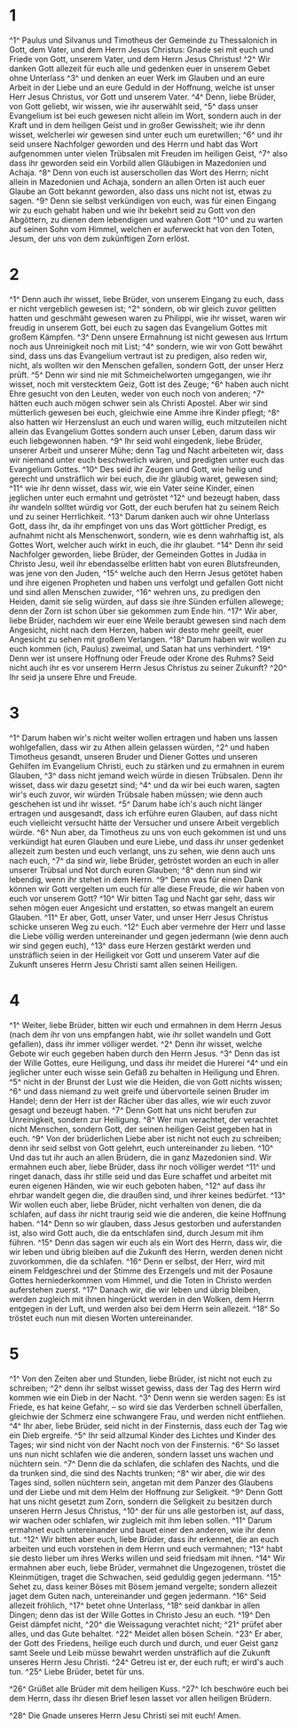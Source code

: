# 1
^1^ Paulus und Silvanus und Timotheus der Gemeinde zu Thessalonich in Gott, dem Vater, und dem Herrn Jesus Christus: Gnade sei mit euch und Friede von Gott, unserem Vater, und dem Herrn Jesus Christus! ^2^ Wir danken Gott allezeit für euch alle und gedenken euer in unserem Gebet ohne Unterlass ^3^ und denken an euer Werk im Glauben und an eure Arbeit in der Liebe und an eure Geduld in der Hoffnung, welche ist unser Herr Jesus Christus, vor Gott und unserem Vater. ^4^ Denn, liebe Brüder, von Gott geliebt, wir wissen, wie ihr auserwählt seid, ^5^ dass unser Evangelium ist bei euch gewesen nicht allein im Wort, sondern auch in der Kraft und in dem heiligen Geist und in großer Gewissheit; wie ihr denn wisset, welcherlei wir gewesen sind unter euch um euretwillen; ^6^ und ihr seid unsere Nachfolger geworden und des Herrn und habt das Wort aufgenommen unter vielen Trübsalen mit Freuden im heiligen Geist, ^7^ also dass ihr geworden seid ein Vorbild allen Gläubigen in Mazedonien und Achaja. ^8^ Denn von euch ist auserschollen das Wort des Herrn; nicht allein in Mazedonien und Achaja, sondern an allen Orten ist auch euer Glaube an Gott bekannt geworden, also dass uns nicht not ist, etwas zu sagen. ^9^ Denn sie selbst verkündigen von euch, was für einen Eingang wir zu euch gehabt haben und wie ihr bekehrt seid zu Gott von den Abgöttern, zu dienen dem lebendigen und wahren Gott ^10^ und zu warten auf seinen Sohn vom Himmel, welchen er auferweckt hat von den Toten, Jesum, der uns von dem zukünftigen Zorn erlöst.

# 2
^1^ Denn auch ihr wisset, liebe Brüder, von unserem Eingang zu euch, dass er nicht vergeblich gewesen ist; ^2^ sondern, ob wir gleich zuvor gelitten hatten und geschmäht gewesen waren zu Philippi, wie ihr wisset, waren wir freudig in unserem Gott, bei euch zu sagen das Evangelium Gottes mit großem Kämpfen. ^3^ Denn unsere Ermahnung ist nicht gewesen aus Irrtum noch aus Unreinigkeit noch mit List; ^4^ sondern, wie wir von Gott bewährt sind, dass uns das Evangelium vertraut ist zu predigen, also reden wir, nicht, als wollten wir den Menschen gefallen, sondern Gott, der unser Herz prüft. ^5^ Denn wir sind nie mit Schmeichelworten umgegangen, wie ihr wisset, noch mit verstecktem Geiz, Gott ist des Zeuge; ^6^ haben auch nicht Ehre gesucht von den Leuten, weder von euch noch von anderen; ^7^ hätten euch auch mögen schwer sein als Christi Apostel. Aber wir sind mütterlich gewesen bei euch, gleichwie eine Amme ihre Kinder pflegt; ^8^ also hatten wir Herzenslust an euch und waren willig, euch mitzuteilen nicht allein das Evangelium Gottes sondern auch unser Leben, darum dass wir euch liebgewonnen haben. ^9^ Ihr seid wohl eingedenk, liebe Brüder, unserer Arbeit und unserer Mühe; denn Tag und Nacht arbeiteten wir, dass wir niemand unter euch beschwerlich wären, und predigten unter euch das Evangelium Gottes. ^10^ Des seid ihr Zeugen und Gott, wie heilig und gerecht und unsträflich wir bei euch, die ihr gläubig waret, gewesen sind; ^11^ wie ihr denn wisset, dass wir, wie ein Vater seine Kinder, einen jeglichen unter euch ermahnt und getröstet ^12^ und bezeugt haben, dass ihr wandeln solltet würdig vor Gott, der euch berufen hat zu seinem Reich und zu seiner Herrlichkeit. ^13^ Darum danken auch wir ohne Unterlass Gott, dass ihr, da ihr empfinget von uns das Wort göttlicher Predigt, es aufnahmt nicht als Menschenwort, sondern, wie es denn wahrhaftig ist, als Gottes Wort, welcher auch wirkt in euch, die ihr glaubet. ^14^ Denn ihr seid Nachfolger geworden, liebe Brüder, der Gemeinden Gottes in Judäa in Christo Jesu, weil ihr ebendasselbe erlitten habt von euren Blutsfreunden, was jene von den Juden, ^15^ welche auch den Herrn Jesus getötet haben und ihre eigenen Propheten und haben uns verfolgt und gefallen Gott nicht und sind allen Menschen zuwider, ^16^ wehren uns, zu predigen den Heiden, damit sie selig würden, auf dass sie ihre Sünden erfüllen allewege; denn der Zorn ist schon über sie gekommen zum Ende hin. ^17^ Wir aber, liebe Brüder, nachdem wir euer eine Weile beraubt gewesen sind nach dem Angesicht, nicht nach dem Herzen, haben wir desto mehr geeilt, euer Angesicht zu sehen mit großem Verlangen. ^18^ Darum haben wir wollen zu euch kommen (ich, Paulus) zweimal, und Satan hat uns verhindert. ^19^ Denn wer ist unsere Hoffnung oder Freude oder Krone des Ruhms? Seid nicht auch ihr es vor unserem Herrn Jesus Christus zu seiner Zukunft? ^20^ Ihr seid ja unsere Ehre und Freude.

# 3
^1^ Darum haben wir's nicht weiter wollen ertragen und haben uns lassen wohlgefallen, dass wir zu Athen allein gelassen würden, ^2^ und haben Timotheus gesandt, unseren Bruder und Diener Gottes und unseren Gehilfen im Evangelium Christi, euch zu stärken und zu ermahnen in eurem Glauben, ^3^ dass nicht jemand weich würde in diesen Trübsalen. Denn ihr wisset, dass wir dazu gesetzt sind; ^4^ und da wir bei euch waren, sagten wir's euch zuvor, wir würden Trübsale haben müssen; wie denn auch geschehen ist und ihr wisset. ^5^ Darum habe ich's auch nicht länger ertragen und ausgesandt, dass ich erführe euren Glauben, auf dass nicht euch vielleicht versucht hätte der Versucher und unsere Arbeit vergeblich würde. ^6^ Nun aber, da Timotheus zu uns von euch gekommen ist und uns verkündigt hat euren Glauben und eure Liebe, und dass ihr unser gedenket allezeit zum besten und euch verlangt, uns zu sehen, wie denn auch uns nach euch, ^7^ da sind wir, liebe Brüder, getröstet worden an euch in aller unserer Trübsal und Not durch euren Glauben; ^8^ denn nun sind wir lebendig, wenn ihr stehet in dem Herrn. ^9^ Denn was für einen Dank können wir Gott vergelten um euch für alle diese Freude, die wir haben von euch vor unserem Gott? ^10^ Wir bitten Tag und Nacht gar sehr, dass wir sehen mögen euer Angesicht und erstatten, so etwas mangelt an eurem Glauben. ^11^ Er aber, Gott, unser Vater, und unser Herr Jesus Christus schicke unseren Weg zu euch. ^12^ Euch aber vermehre der Herr und lasse die Liebe völlig werden untereinander und gegen jedermann (wie denn auch wir sind gegen euch), ^13^ dass eure Herzen gestärkt werden und unsträflich seien in der Heiligkeit vor Gott und unserem Vater auf die Zukunft unseres Herrn Jesu Christi samt allen seinen Heiligen.

# 4
^1^ Weiter, liebe Brüder, bitten wir euch und ermahnen in dem Herrn Jesus (nach dem ihr von uns empfangen habt, wie ihr sollet wandeln und Gott gefallen), dass ihr immer völliger werdet. ^2^ Denn ihr wisset, welche Gebote wir euch gegeben haben durch den Herrn Jesus. ^3^ Denn das ist der Wille Gottes, eure Heiligung, und dass ihr meidet die Hurerei ^4^ und ein jeglicher unter euch wisse sein Gefäß zu behalten in Heiligung und Ehren. ^5^ nicht in der Brunst der Lust wie die Heiden, die von Gott nichts wissen; ^6^ und dass niemand zu weit greife und übervorteile seinen Bruder im Handel; denn der Herr ist der Rächer über das alles, wie wir euch zuvor gesagt und bezeugt haben. ^7^ Denn Gott hat uns nicht berufen zur Unreinigkeit, sondern zur Heiligung. ^8^ Wer nun verachtet, der verachtet nicht Menschen, sondern Gott, der seinen heiligen Geist gegeben hat in euch. ^9^ Von der brüderlichen Liebe aber ist nicht not euch zu schreiben; denn ihr seid selbst von Gott gelehrt, euch untereinander zu lieben. ^10^ Und das tut ihr auch an allen Brüdern, die in ganz Mazedonien sind. Wir ermahnen euch aber, liebe Brüder, dass ihr noch völliger werdet ^11^ und ringet danach, dass ihr stille seid und das Eure schaffet und arbeitet mit euren eigenen Händen, wie wir euch geboten haben, ^12^ auf dass ihr ehrbar wandelt gegen die, die draußen sind, und ihrer keines bedürfet. ^13^ Wir wollen euch aber, liebe Brüder, nicht verhalten von denen, die da schlafen, auf dass ihr nicht traurig seid wie die anderen, die keine Hoffnung haben. ^14^ Denn so wir glauben, dass Jesus gestorben und auferstanden ist, also wird Gott auch, die da entschlafen sind, durch Jesum mit ihm führen. ^15^ Denn das sagen wir euch als ein Wort des Herrn, dass wir, die wir leben und übrig bleiben auf die Zukunft des Herrn, werden denen nicht zuvorkommen, die da schlafen. ^16^ Denn er selbst, der Herr, wird mit einem Feldgeschrei und der Stimme des Erzengels und mit der Posaune Gottes herniederkommen vom Himmel, und die Toten in Christo werden auferstehen zuerst. ^17^ Danach wir, die wir leben und übrig bleiben, werden zugleich mit ihnen hingerückt werden in den Wolken, dem Herrn entgegen in der Luft, und werden also bei dem Herrn sein allezeit. ^18^ So tröstet euch nun mit diesen Worten untereinander.

# 5
^1^ Von den Zeiten aber und Stunden, liebe Brüder, ist nicht not euch zu schreiben; ^2^ denn ihr selbst wisset gewiss, dass der Tag des Herrn wird kommen wie ein Dieb in der Nacht. ^3^ Denn wenn sie werden sagen: Es ist Friede, es hat keine Gefahr, – so wird sie das Verderben schnell überfallen, gleichwie der Schmerz eine schwangere Frau, und werden nicht entfliehen. ^4^ Ihr aber, liebe Brüder, seid nicht in der Finsternis, dass euch der Tag wie ein Dieb ergreife. ^5^ Ihr seid allzumal Kinder des Lichtes und Kinder des Tages; wir sind nicht von der Nacht noch von der Finsternis. ^6^ So lasset uns nun nicht schlafen wie die anderen, sondern lasset uns wachen und nüchtern sein. ^7^ Denn die da schlafen, die schlafen des Nachts, und die da trunken sind, die sind des Nachts trunken; ^8^ wir aber, die wir des Tages sind, sollen nüchtern sein, angetan mit dem Panzer des Glaubens und der Liebe und mit dem Helm der Hoffnung zur Seligkeit. ^9^ Denn Gott hat uns nicht gesetzt zum Zorn, sondern die Seligkeit zu besitzen durch unseren Herrn Jesus Christus, ^10^ der für uns alle gestorben ist, auf dass, wir wachen oder schlafen, wir zugleich mit ihm leben sollen. ^11^ Darum ermahnet euch untereinander und bauet einer den anderen, wie ihr denn tut. ^12^ Wir bitten aber euch, liebe Brüder, dass ihr erkennet, die an euch arbeiten und euch vorstehen in dem Herrn und euch vermahnen; ^13^ habt sie desto lieber um ihres Werks willen und seid friedsam mit ihnen. ^14^ Wir ermahnen aber euch, liebe Brüder, vermahnet die Ungezogenen, tröstet die Kleinmütigen, traget die Schwachen, seid geduldig gegen jedermann. ^15^ Sehet zu, dass keiner Böses mit Bösem jemand vergelte; sondern allezeit jaget dem Guten nach, untereinander und gegen jedermann. ^16^ Seid allezeit fröhlich, ^17^ betet ohne Unterlass, ^18^ seid dankbar in allen Dingen; denn das ist der Wille Gottes in Christo Jesu an euch. ^19^ Den Geist dämpfet nicht, ^20^ die Weissagung verachtet nicht; ^21^ prüfet aber alles, und das Gute behaltet. ^22^ Meidet allen bösen Schein. ^23^ Er aber, der Gott des Friedens, heilige euch durch und durch, und euer Geist ganz samt Seele und Leib müsse bewahrt werden unsträflich auf die Zukunft unseres Herrn Jesu Christi. ^24^ Getreu ist er, der euch ruft; er wird's auch tun. ^25^ Liebe Brüder, betet für uns. 

^26^ Grüßet alle Brüder mit dem heiligen Kuss. ^27^ Ich beschwöre euch bei dem Herrn, dass ihr diesen Brief lesen lasset vor allen heiligen Brüdern. 

^28^ Die Gnade unseres Herrn Jesu Christi sei mit euch! Amen.